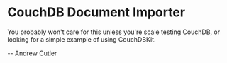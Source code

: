 # CouchDB Document Importer

You probably won't care for this unless you're scale testing CouchDB, or
looking for a simple example of using CouchDBKit.

-- Andrew Cutler
